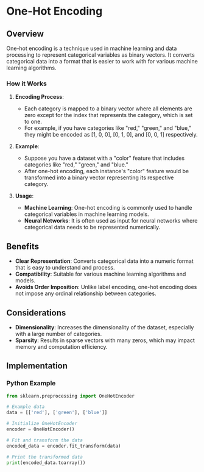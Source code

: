 # One-Hot Encoding

## Overview

One-hot encoding is a technique used in machine learning and data processing to represent categorical variables as binary vectors. It converts categorical data into a format that is easier to work with for various machine learning algorithms.

### How it Works

1. **Encoding Process**:
   - Each category is mapped to a binary vector where all elements are zero except for the index that represents the category, which is set to one.
   - For example, if you have categories like "red," "green," and "blue," they might be encoded as [1, 0, 0], [0, 1, 0], and [0, 0, 1] respectively.

2. **Example**:
   - Suppose you have a dataset with a "color" feature that includes categories like "red," "green," and "blue."
   - After one-hot encoding, each instance's "color" feature would be transformed into a binary vector representing its respective category.

3. **Usage**:
   - **Machine Learning**: One-hot encoding is commonly used to handle categorical variables in machine learning models.
   - **Neural Networks**: It is often used as input for neural networks where categorical data needs to be represented numerically.

## Benefits

- **Clear Representation**: Converts categorical data into a numeric format that is easy to understand and process.
- **Compatibility**: Suitable for various machine learning algorithms and models.
- **Avoids Order Imposition**: Unlike label encoding, one-hot encoding does not impose any ordinal relationship between categories.

## Considerations

- **Dimensionality**: Increases the dimensionality of the dataset, especially with a large number of categories.
- **Sparsity**: Results in sparse vectors with many zeros, which may impact memory and computation efficiency.

## Implementation

### Python Example

```python
from sklearn.preprocessing import OneHotEncoder

# Example data
data = [['red'], ['green'], ['blue']]

# Initialize OneHotEncoder
encoder = OneHotEncoder()

# Fit and transform the data
encoded_data = encoder.fit_transform(data)

# Print the transformed data
print(encoded_data.toarray())

